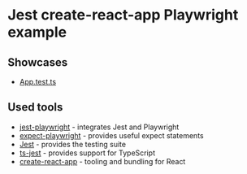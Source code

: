 # Jest create-react-app Playwright example

## Showcases

- [App.test.ts](https://github.com/playwright-community/playwright-jest-examples/blob/main/create-react-app/src/App.test.ts)

## Used tools

- [jest-playwright](https://github.com/playwright-community/jest-playwright) - integrates Jest and Playwright
- [expect-playwright](https://github.com/playwright-community/expect-playwright) - provides useful expect statements
- [Jest](https://jestjs.io) - provides the testing suite
- [ts-jest](https://github.com/kulshekhar/ts-jest) - provides support for TypeScript
- [create-react-app](https://create-react-app.dev) - tooling and bundling for React
